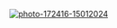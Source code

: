 <a href="https://goo.su/pLIPbl" align="center"><img src="https://i.postimg.cc/LXtPN3K3/photo-172416-15012024.jpg" alt="photo-172416-15012024"/></a>
